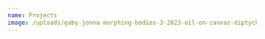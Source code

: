 ```yaml
---
name: Projects
image: /uploads/gaby-jonna-morphing-bodies-3-2023-oil-on-canvas-diptych-200-x-240-cm-200-x-120-cm-each-.jpg
---
```

